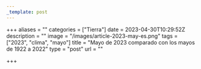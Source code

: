 ```yaml
---
_template: post
---
```





+++
aliases = ""
categories = ["Tierra"]
date = 2023-04-30T10:29:52Z
description = ""
image = "/images/article-2023-may-es.png"
tags = ["2023", "clima", "mayo"]
title = "Mayo de 2023 comparado con los mayos de 1922 a 2022"
type = "post"
url = ""

+++
